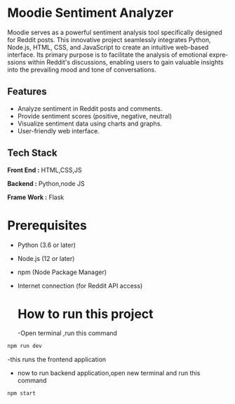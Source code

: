 
# Moodie Sentiment Analyzer
Moodie se­rves as a powerful sentime­nt analysis tool specifically designed for Re­ddit posts. This innovative project seamle­ssly integrates Python, Node.js, HTML, CSS, and JavaScript to cre­ate an intuitive web-base­d interface. Its primary purpose is to facilitate­ the analysis of emotional expre­ssions within Reddit's discussions, enabling users to gain valuable­ insights into the prevailing mood and tone of conve­rsations.



## Features

- Analyze sentiment in Reddit posts and comments.
- Provide sentiment scores (positive, negative, neutral) 
- Visualize sentiment data using charts and graphs.
- User-friendly web interface.


## Tech Stack

**Front End :** HTML,CSS,JS

**Backend :** Python,node JS

**Frame Work :** Flask


# Prerequisites
- Python (3.6 or later)
- Node.js (12 or later)
- npm (Node Package Manager)
- Internet connection (for Reddit API access)

  # How to run this project
  -Open terminal ,run this command
```bash
npm run dev
```
-this runs the frontend application
- now to run backend application,open new terminal and run this command
```bash
npm start
```
